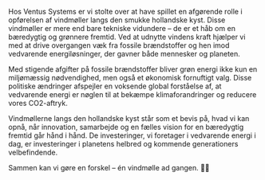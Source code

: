 Hos Ventus Systems er vi stolte over at have spillet en afgørende rolle i opførelsen af vindmøller langs den smukke hollandske kyst. Disse vindmøller er mere end bare tekniske vidundere – de er et håb om en bæredygtig og grønnere fremtid. Ved at udnytte vindens kraft hjælper vi med at drive overgangen væk fra fossile brændstoffer og hen imod vedvarende energiløsninger, der gavner både mennesker og planeten.

Med stigende afgifter på fossile brændstoffer bliver grøn energi ikke kun en miljømæssig nødvendighed, men også et økonomisk fornuftigt valg. Disse politiske ændringer afspejler en voksende global forståelse af, at vedvarende energi er nøglen til at bekæmpe klimaforandringer og reducere vores CO2-aftryk.

Vindmøllerne langs den hollandske kyst står som et bevis på, hvad vi kan opnå, når innovation, samarbejde og en fælles vision for en bæredygtig fremtid går hånd i hånd. De investeringer, vi foretager i vedvarende energi i dag, er investeringer i planetens helbred og kommende generationers velbefindende.

Sammen kan vi gøre en forskel – én vindmølle ad gangen. 🌱💨
